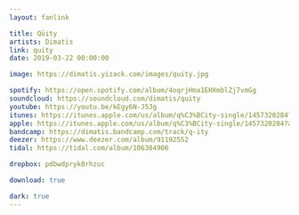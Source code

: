 ```yaml
---
layout: fanlink

title: Qüity
artists: Dimatis
link: quity
date: 2019-03-22 00:00:00

image: https://dimatis.yizack.com/images/quity.jpg

spotify: https://open.spotify.com/album/4oqrjHma1EHXmblZj7vmGg
soundcloud: https://soundcloud.com/dimatis/quity
youtube: https://youtu.be/kEgy6N-J5Jg
itunes: https://itunes.apple.com/us/album/q%C3%BCity-single/1457320284?app=itunes
apple: https://itunes.apple.com/us/album/q%C3%BCity-single/1457320284?app=music
bandcamp: https://dimatis.bandcamp.com/track/q-ity
deezer: https://www.deezer.com/album/91192552
tidal: https://tidal.com/album/106304906

dropbox: pdbwdpryk0rhzuc

download: true

dark: true
---
```

